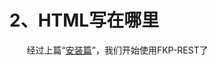 
[install]: /install_md.html "安装"
# 2、HTML写在哪里  
&#160; &#160; &#160; &#160;经过上篇“[安装篇][install]”，我们开始使用FKP-REST了
